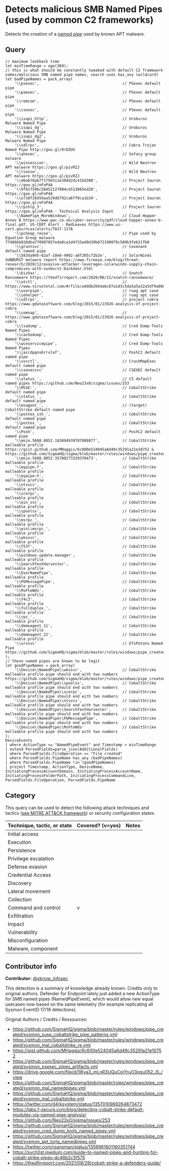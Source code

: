 # Detects malicious SMB Named Pipes (used by common C2 frameworks)

Detects the creation of a [named pipe](https://docs.microsoft.com/en-US/openspecs/windows_protocols/ms-wpo/4de75e21-36fd-440a-859b-75accc74487c) used by known APT malware.

## Query

```Kusto
// maximum lookback time
let minTimeRange = ago(30d);
// this is what should be constantly tweaked with default C2 framework names/malicious SMB named pipe names, search uses has_any (wildcard)
let badPipeNames = pack_array(
    '\\psexec',                                     // PSexec default pipe
    '\\paexec',                                     // PSexec default pipe
    '\\remcom',                                     // PSexec default pipe
    '\\csexec',                                     // PSexec default pipe
    '\\isapi_http',                                 // Uroburos Malware Named Pipe
    '\\isapi_dg',                                   // Uroburos Malware Named Pipe
    '\\isapi_dg2',                                  // Uroburos Malware Named Pipe
    '\\sdlrpc',                                     // Cobra Trojan Named Pipe http://goo.gl/8rOZUX
    '\\ahexec',                                     // Sofacy group malware
    '\\winsession',                                 // Wild Neutron APT malware https://goo.gl/pivRZJ
    '\\lsassw',                                     // Wild Neutron APT malware https://goo.gl/pivRZJ
    '\\46a676ab7f179e511e30dd2dc41bd388',           // Project Sauron https://goo.gl/eFoP4A
    '\\9f81f59bc58452127884ce513865ed20',           // Project Sauron https://goo.gl/eFoP4A
    '\\e710f28d59aa529d6792ca6ff0ca1b34',           // Project Sauron https://goo.gl/eFoP4A
    '\\rpchlp_3',                                   // Project Sauron https://goo.gl/eFoP4A - Technical Analysis Input
    '\\NamePipe_MoreWindows',                       // Cloud Hopper Annex B https://www.pwc.co.uk/cyber-security/pdf/cloud-hopper-annex-b-final.pdf, US-CERT Alert - RedLeaves https://www.us-cert.gov/ncas/alerts/TA17-117A
    '\\pcheap_reuse',                               // Pipe used by Equation Group malware 77486bb828dba77099785feda0ca1d4f33ad0d39b672190079c508b3feb21fb0
    '\\gruntsvc',                                   // Covenant default named pipe
    '\\583da945-62af-10e8-4902-a8f205c72b2e',       // SolarWinds SUNBURST malware report https://www.fireeye.com/blog/threat-research/2020/12/evasive-attacker-leverages-solarwinds-supply-chain-compromises-with-sunburst-backdoor.html
    '\\bizkaz',                                     // Snatch Ransomware https://thedfirreport.com/2020/06/21/snatch-ransomware/
    '\\atctl',                                      // https://www.virustotal.com/#/file/a4ddb2664a6c87a1d3c5da5a5a32a5df9a0b0c8f2e951811bd1ec1d44d42ccf1/detection
    '\\userpipe',                                   // ruag apt case
    '\\iehelper',                                   // ruag apt case
    '\\sdlrpc',                                     // project cobra https://www.gdatasoftware.com/blog/2015/01/23926-analysis-of-project-cobra
    '\\comnap',                                     // https://www.gdatasoftware.com/blog/2015/01/23926-analysis-of-project-cobra
    '\\lsadump',                                    // Cred Dump-Tools Named Pipes
    '\\cachedump',                                  // Cred Dump-Tools Named Pipes
    '\\wceservicepipe',                             // Cred Dump-Tools Named Pipes
    '\\jaccdpqnvbrrxlaf',                           // PoshC2 default named pipe
    '\\svcctl',                                     // CrackMapExec default named pipe
    '\\csexecsvc'                                   // CSEXEC default named pipe
    '\\status_',                                    // CS default named pipes https://github.com/Neo23x0/sigma/issues/253
    '\\MSSE-',                                      // CobaltStrike default named pipe
    '\\status_',                                    // CobaltStrike default named pipe
    '\\msagent_',                                   // (target) CobaltStrike default named pipe
    '\\postex_ssh_',                                // CobaltStrike default named pipe
    '\\postex_',                                    // CobaltStrike default named pipe
    '\\Posh',                                       // PoshC2 default named pipe
    '\\mojo.5688.8052.183894939787088877',          // CobaltStrike malleable profile https://gist.github.com/MHaggis/6c600e524045a6d49c35291a21e10752 & https://github.com/SigmaHQ/sigma/blob/master/rules/windows/pipe_created/sysmon_susp_cobaltstrike_pipe_patterns.yml
    '\\mojo.5688.8052.35780273329370473',           // CobaltStrike malleable profile
    '\\mypipe-f',                                   // CobaltStrike malleable profile
    '\\mypipe-h',                                   // CobaltStrike malleable profile
    '\\ntsvcs',                                     // CobaltStrike malleable profile
    '\\scerpc',                                     // CobaltStrike malleable profile
    '\\win_svc',                                    // CobaltStrike malleable profile
    '\\spoolss',                                    // CobaltStrike malleable profile
    '\\msrpc_',                                     // CobaltStrike malleable profile
    '\\win\\msrpc_',                                // CobaltStrike malleable profile
    '\\wkssvc',                                     // CobaltStrike malleable profile
    '\\f53f',                                       // CobaltStrike malleable profile
    '\\windows.update.manager',                     // CobaltStrike malleable profile
    '\\SearchTextHarvester',                        // CobaltStrike malleable profile
    '\\DserNamePipe',                               // CobaltStrike malleable profile
    '\\PGMessagePipe',                              // CobaltStrike malleable profile
    '\\MsFteWds',                                   // CobaltStrike malleable profile
    '\\f4c3',                                       // CobaltStrike malleable profile
    '\\fullduplex_',                                // CobaltStrike malleable profile
    '\\rpc_',                                       // CobaltStrike malleable profile
    '\\demoagent_11',                               // CobaltStrike malleable profile   
    '\\demoagent_22',                               // CobaltStrike malleable profile
    '\\srvsvc'                                      // EfsPotato Named Pipe https://github.com/SigmaHQ/sigma/blob/master/rules/windows/pipe_created/sysmon_efspotato_namedpipe.yml
);
// these named pipes are known to be legit
let goodPipeNames = pack_array(
    '\\Device\\NamedPipe\\wkssvc',                  // CobaltStrike malleable profile pipe should end with two numbers https://github.com/SigmaHQ/sigma/blob/master/rules/windows/pipe_created/sysmon_susp_cobaltstrike_pipe_patterns.yml
    '\\Device\\NamedPipe\\spoolss',                 // CobaltStrike malleable profile pipe should end with two numbers
    '\\Device\\NamedPipe\\scerpc',                  // CobaltStrike malleable profile pipe should end with two numbers
    '\\Device\\NamedPipe\\ntsvcs',                  // CobaltStrike malleable profile pipe should end with two numbers
    '\\Device\\NamedPipe\\SearchTextHarvester',     // CobaltStrike malleable profile pipe should end with two numbers
    '\\Device\\NamedPipe\\PGMessagePipe',           // CobaltStrike malleable profile pipe should end with two numbers
    '\\Device\\NamedPipe\\MsFteWds'                 // CobaltStrike malleable profile pipe should end with two numbers
);
DeviceEvents
| where ActionType == "NamedPipeEvent" and Timestamp > minTimeRange
| extend ParsedFields=parse_json(AdditionalFields)
| where ParsedFields.FileOperation == "File created"
| where ParsedFields.PipeName has_any (badPipeNames)
| where ParsedFields.PipeName !in (goodPipeNames)
| project Timestamp, ActionType, DeviceName, InitiatingProcessAccountDomain, InitiatingProcessAccountName, InitiatingProcessFolderPath, InitiatingProcessCommandLine, ParsedFields.FileOperation, ParsedFields.PipeName
```

## Category

This query can be used to detect the following attack techniques and tactics ([see MITRE ATT&CK framework](https://attack.mitre.org/)) or security configuration states.

| Technique, tactic, or state | Covered? (v=yes) | Notes |
|------------------------|----------|-------|
| Initial access |  |  |
| Execution |  |  |
| Persistence |  |  |
| Privilege escalation |  |  |
| Defense evasion |  |  |
| Credential Access |  |  |
| Discovery |  |  |
| Lateral movement |  |  |
| Collection |  |  |
| Command and control | v |  |
| Exfiltration |  |  |
| Impact |  |  |
| Vulnerability |  |  |
| Misconfiguration |  |  |
| Malware, component |  |  |

## Contributor info

**Contributor:** [@xknow_infosec](https://twitter.com/xknow_infosec)

This detection is a summary of knowledge already known. Credits only to original authors. Defender for Endpoint lately just added a new ActionType for SMB named pipes (NamedPipeEvent), which would allow new equal usecases now based on the same telemetry (for example replicating all Sysmon EventID 17/18 detections).

Original Authors / Credits / Ressources:
* https://github.com/SigmaHQ/sigma/blob/master/rules/windows/pipe_created/sysmon_susp_cobaltstrike_pipe_patterns.yml  
* https://github.com/SigmaHQ/sigma/blob/master/rules/windows/pipe_created/sysmon_mal_cobaltstrike_re.yml
* https://gist.github.com/MHaggis/6c600e524045a6d49c35291a21e10752
* https://github.com/SigmaHQ/sigma/blob/master/rules/windows/pipe_created/sysmon_psexec_pipes_artifacts.yml
* https://drive.google.com/file/d/1lKya3_mLnR3UQuCoiYruO3qgu052_iS_/view
* https://github.com/SigmaHQ/sigma/blob/master/rules/windows/pipe_created/sysmon_mal_namedpipes.yml
* https://github.com/SigmaHQ/sigma/blob/master/rules/windows/pipe_created/sysmon_mal_cobaltstrike.yml
* https://twitter.com/d4rksystem/status/1357010969264873472
* https://labs.f-secure.com/blog/detecting-cobalt-strike-default-modules-via-named-pipe-analysis/
* https://github.com/Neo23x0/sigma/issues/253
* https://github.com/SigmaHQ/sigma/blob/master/rules/windows/pipe_created/sysmon_cred_dump_tools_named_pipes.yml
* https://github.com/SigmaHQ/sigma/blob/master/rules/windows/pipe_created/sysmon_apt_turla_namedpipes.yml
* https://twitter.com/rpargman/status/1359961601160351744
* https://svch0st.medium.com/guide-to-named-pipes-and-hunting-for-cobalt-strike-pipes-dc46b2c5f575
* https://thedfirreport.com/2021/08/29/cobalt-strike-a-defenders-guide/
